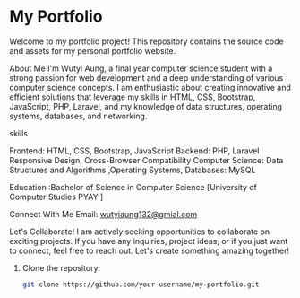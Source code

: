 # My Portfolio

Welcome to my portfolio project! This repository contains the source code and assets for my personal portfolio website.


About Me 
 I'm Wutyi Aung, a final year computer science student with a strong passion for web development and a deep understanding of various computer science concepts. I am enthusiastic about creating innovative and efficient solutions that leverage my skills in HTML, CSS, Bootstrap, JavaScript, PHP, Laravel, and my knowledge of data structures, operating systems, databases, and networking.

skills 

Frontend: HTML, CSS, Bootstrap, JavaScript 
Backend: PHP, Laravel Responsive Design, Cross-Browser Compatibility
Computer Science: Data Structures and Algorithms ,Operating Systems,
Databases: MySQL 

Education :Bachelor of Science in Computer Science [University of Computer Studies PYAY ]

Connect With Me Email: wutyiaung132@gmial.com

Let's Collaborate! I am actively seeking opportunities to collaborate on exciting projects. If you have any inquiries, project ideas, or if you just want to connect, feel free to reach out. Let's create something amazing together!

1. Clone the repository:
   ```bash
   git clone https://github.com/your-username/my-portfolio.git
